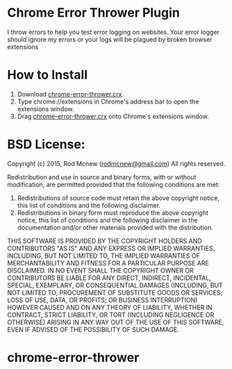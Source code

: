# Chrome Error Thrower Plugin
I throw errors to help you test error logging on websites. Your error logger should ignore my errors or your logs will be plagued by broken browser extensions

# How to Install
1. Download [chrome-error-thrower.crx](http://github.com/rodmcnew/chrome-error-thrower-chrome-plugin/raw/master/chrome-error-thrower.crx).
2. Type chrome://extensions in Chrome's address bar to open the extensions window.
3. Drag [chrome-error-thrower.crx](http://github.com/rodmcnew/chrome-error-thrower-chrome-plugin/raw/master/chrome-error-thrower.crx) onto Chrome's extensions window.

# BSD License:
 Copyright (c) 2015, Rod Mcnew (rodmcnew@gmail.com)
 All rights reserved.

 Redistribution and use in source and binary forms, with or without
 modification, are permitted provided that the following conditions are met:

 1. Redistributions of source code must retain the above copyright notice, this
 list of conditions and the following disclaimer.
 2. Redistributions in binary form must reproduce the above copyright notice,
 this list of conditions and the following disclaimer in the documentation
 and/or other materials provided with the distribution.

 THIS SOFTWARE IS PROVIDED BY THE COPYRIGHT HOLDERS AND CONTRIBUTORS "AS IS" AND
 ANY EXPRESS OR IMPLIED WARRANTIES, INCLUDING, BUT NOT LIMITED TO, THE IMPLIED
 WARRANTIES OF MERCHANTABILITY AND FITNESS FOR A PARTICULAR PURPOSE ARE
 DISCLAIMED. IN NO EVENT SHALL THE COPYRIGHT OWNER OR CONTRIBUTORS BE LIABLE FOR
 ANY DIRECT, INDIRECT, INCIDENTAL, SPECIAL, EXEMPLARY, OR CONSEQUENTIAL DAMAGES
 (INCLUDING, BUT NOT LIMITED TO, PROCUREMENT OF SUBSTITUTE GOODS OR SERVICES;
 LOSS OF USE, DATA, OR PROFITS; OR BUSINESS INTERRUPTION) HOWEVER CAUSED AND
 ON ANY THEORY OF LIABILITY, WHETHER IN CONTRACT, STRICT LIABILITY, OR TORT
 (INCLUDING NEGLIGENCE OR OTHERWISE) ARISING IN ANY WAY OUT OF THE USE OF THIS
 SOFTWARE, EVEN IF ADVISED OF THE POSSIBILITY OF SUCH DAMAGE.
# chrome-error-thrower
